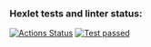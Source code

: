 ### Hexlet tests and linter status:
[![Actions Status](https://github.com/lov3catch/devops-for-programmers-project-lvl1/workflows/hexlet-check/badge.svg)](https://github.com/lov3catch/devops-for-programmers-project-lvl1/actions)
[![Test passed](https://github.com/lov3catch/devops-for-programmers-project-lvl1/workflows/push/badge.svg)](https://github.com/lov3catch/devops-for-programmers-project-lvl1/actions)